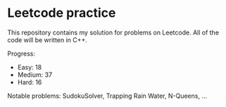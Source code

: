# Leetcode practice

This repository contains my solution for problems on Leetcode. All of the code will be written in C++.

Progress:

- Easy: 18
- Medium: 37
- Hard: 16

Notable problems: SudokuSolver, Trapping Rain Water, N-Queens, ...
